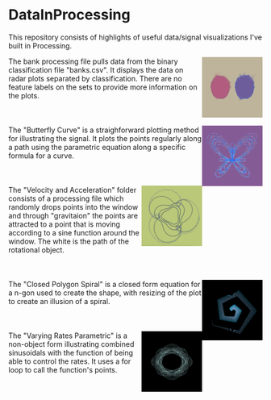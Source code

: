 
# DataInProcessing

This repository consists of highlights of useful data/signal visualizations I've built in Processing.


<img align="right" width="120" height="120" src="https://raw.githubusercontent.com/jbrdge/DataInProcessing/master/screen-0500.tif">
The bank processing file pulls data from the binary classification file "banks.csv". It displays the data on radar plots separated by classification. There are no feature labels on the sets to provide more information on the plots.
<br><br><br><br>
<img align="right" width="120" height="120" src="https://raw.githubusercontent.com/jbrdge/DataInProcessing/master/Butterfly_Curve/Screen%20Shot%202018-12-28%20at%205.25.53%20PM.png">
The "Butterfly Curve" is a straighforward plotting method for illustrating the signal. It plots the points regularly along a path using the parametric equation along a specific formula for a curve.
<br><br><br><br>
<img align="right" width="120" height="120" src="https://github.com/jbrdge/DataInProcessing/blob/master/Velocity_And_Acceleration/Screen%20Shot%202018-12-28%20at%204.43.17%20PM.png">
The "Velocity and Acceleration" folder consists of a processing file which randomly drops points into the window and through "gravitaion" the points are attracted to a point that is moving according to a sine function around the window. The white is the path of the rotational object.
<br><br><br><br>
<img align="right" width="120" height="120" src="https://raw.githubusercontent.com/jbrdge/DataInProcessing/master/Closed_Polygon_Spiral/Screen%20Shot%202018-12-28%20at%205.32.48%20PM.png">
The "Closed Polygon Spiral" is a closed form equation for a n-gon used to create the shape, with resizing of the plot to create an illusion of a spiral. 
<br><br><br><br>
<img align="right" width="120" height="120" src="https://raw.githubusercontent.com/jbrdge/DataInProcessing/master/Varying_Rates_Parametric/Screen%20Shot%202018-12-28%20at%209.52.04%20PM.png">
The "Varying Rates Parametric" is a non-object form illustrating combined sinusoidals with the function of being able to control the rates. It uses a for loop to call the function's points.

